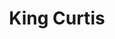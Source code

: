 ---
title: "King Curtis"
summary: "**NOTE: For the songwriter sometimes credited as Memphis Curtis, see .** American saxophonist who played rhythm and blues, jazz, and rock and roll. A bandleader, band member, and session musician, he was also a musical director and record producer. Born: February 7, 1934 in Fort Worth, Texas Died: August 13, 1971 in New York, New York Successful both as a solo artist -best known for his 1967 hit *Memphis Soul Stew*- as well as a session musician and producer. Curtis mainly played and composed rhythm and blues or soul but also some Rock and roll and great bop or soul jazz. He was inducted into the Rock & Roll Hall of Fame in 2000. From raresoul.com: \"More than 2,000 people attended King Curtis’ funeral at St. Peter’s Lutheran Church in Midtown Manhattan. A number of important figures attended the services, including , her father , , , and , who delivered the eulogy. King Curtis is still by far, the most influential saxophone player in the history of R&B and Rock & Roll music. King Curtis played on thousands of records as the most in demand saxophone player, from the early 1950s until his death in August of 1971. He worked with a wide variety of artists ranging from and , to and . King Curtis began playing the saxophone at a young age in Fort Worth, Texas. He turned down a scholarship to pursue an opportunity as a member of ’s touring band. In 1952, King Curtis moved to New York to become one of the most in-demand session players, where his famous style of playing can be heard on classic songs like “Yakety Yak” by , “Twistin’ the Night Away” by , “Tossin’ and Turnin’ By and numerous others. In 1961, King Curtis released his own hit record with titled “Soul Twist,” which landed at #1 for two weeks in April of 1962. In 1965, he supported The Beatles at Shea Stadium , signed with Atlantic Records’ Atco imprint and in 1967, King Curtis hit big with the singles “Memphis Soul Stew” and “Ode To Billie Joe,” while also leading ’s backing band, . Just months before King Curtis was stabbed, he was featured as a guest on ’s landmark album Imagine.\""
slug: "king-curtis"
image: "king-curtis.jpg"
apple_music_artist_url: "https://music.apple.com/gb/artist/king-curtis/823440"
wikipedia_url: "https://en.wikipedia.org/wiki/King_Curtis"
---